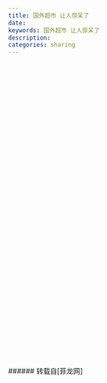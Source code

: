 ```yaml
---
title: 国外超市 让人惊呆了
date: 
keywords: 国外超市 让人惊呆了
description: 
categories: sharing
---
```

<td class="t_f" id="postmessage_22702">

<br/>
<br/>
<br/>
<img alt="" border="0" class="zoom" data-cf-modified-bb6ebc59f11b5c8cc1f35f87-="" file="http://x.limgs.cn/f2/g/120226/b201256115731176855.jpg" id="aimg_jy2pP" lazyloadthumb="1" onclick="" onmouseover="" src="http://x.limgs.cn/f2/g/120226/b201256115731176855.jpg"/><br/>
<br/>
<img alt="" border="0" class="zoom" data-cf-modified-bb6ebc59f11b5c8cc1f35f87-="" file="http://x.limgs.cn/f2/g/120226/b201256115731214086.jpg" id="aimg_DfPpk" lazyloadthumb="1" onclick="" onmouseover="" src="http://x.limgs.cn/f2/g/120226/b201256115731214086.jpg"/><br/>
<br/>
<img alt="" border="0" class="zoom" data-cf-modified-bb6ebc59f11b5c8cc1f35f87-="" file="http://x.limgs.cn/f2/g/120226/b201256115731325723.jpg" id="aimg_F9MyN" lazyloadthumb="1" onclick="" onmouseover="" src="http://x.limgs.cn/f2/g/120226/b201256115731325723.jpg"/><br/>
<br/>
<img alt="" border="0" class="zoom" data-cf-modified-bb6ebc59f11b5c8cc1f35f87-="" file="http://x.limgs.cn/f2/g/120226/b201256115731419266.jpg" id="aimg_TK0KP" lazyloadthumb="1" onclick="" onmouseover="" src="http://x.limgs.cn/f2/g/120226/b201256115731419266.jpg"/><br/>
<br/>
<img alt="" border="0" class="zoom" data-cf-modified-bb6ebc59f11b5c8cc1f35f87-="" file="http://x.limgs.cn/f2/g/120226/b201256115731569487.jpg" id="aimg_Ll2cn" lazyloadthumb="1" onclick="" onmouseover="" src="http://x.limgs.cn/f2/g/120226/b201256115731569487.jpg"/><br/>
<br/>
<img alt="" border="0" class="zoom" data-cf-modified-bb6ebc59f11b5c8cc1f35f87-="" file="http://x.limgs.cn/f2/g/120226/b201256115732647671.jpg" id="aimg_i46EY" lazyloadthumb="1" onclick="" onmouseover="" src="http://x.limgs.cn/f2/g/120226/b201256115732647671.jpg"/><br/>
<br/>
<img alt="" border="0" class="zoom" data-cf-modified-bb6ebc59f11b5c8cc1f35f87-="" file="http://x.limgs.cn/f2/g/120226/b201256115732746258.jpg" id="aimg_mVzPp" lazyloadthumb="1" onclick="" onmouseover="" src="http://x.limgs.cn/f2/g/120226/b201256115732746258.jpg"/><br/>
<br/>
<img alt="" border="0" class="zoom" data-cf-modified-bb6ebc59f11b5c8cc1f35f87-="" file="http://x.limgs.cn/f2/g/120226/b201256115732851101.jpg" id="aimg_ExUuy" lazyloadthumb="1" onclick="" onmouseover="" src="http://x.limgs.cn/f2/g/120226/b201256115732851101.jpg"/><br/>
<br/>
<img alt="" border="0" class="zoom" data-cf-modified-bb6ebc59f11b5c8cc1f35f87-="" file="http://x.limgs.cn/f2/g/120226/b201256115732966466.jpg" id="aimg_Oq0o8" lazyloadthumb="1" onclick="" onmouseover="" src="http://x.limgs.cn/f2/g/120226/b201256115732966466.jpg"/><br/>
<br/>
<img alt="" border="0" class="zoom" data-cf-modified-bb6ebc59f11b5c8cc1f35f87-="" file="http://x.limgs.cn/f2/g/120226/b2012561157321018811.jpg" id="aimg_Mka4Z" lazyloadthumb="1" onclick="" onmouseover="" src="http://x.limgs.cn/f2/g/120226/b2012561157321018811.jpg"/><br/>
<br/>
<img alt="" border="0" class="zoom" data-cf-modified-bb6ebc59f11b5c8cc1f35f87-="" file="http://x.limgs.cn/f2/g/120226/b2012561157321170091.jpg" id="aimg_llYln" lazyloadthumb="1" onclick="" onmouseover="" src="http://x.limgs.cn/f2/g/120226/b2012561157321170091.jpg"/><br/>
<br/>
<img alt="" border="0" class="zoom" data-cf-modified-bb6ebc59f11b5c8cc1f35f87-="" file="http://x.limgs.cn/f2/g/120226/b2012561157321271995.jpg" id="aimg_f0s2m" lazyloadthumb="1" onclick="" onmouseover="" src="http://x.limgs.cn/f2/g/120226/b2012561157321271995.jpg"/><br/>
<br/>
<img alt="" border="0" class="zoom" data-cf-modified-bb6ebc59f11b5c8cc1f35f87-="" file="http://x.limgs.cn/f2/g/120226/b2012561157321385922.jpg" id="aimg_R8Pwp" lazyloadthumb="1" onclick="" onmouseover="" src="http://x.limgs.cn/f2/g/120226/b2012561157321385922.jpg"/><br/>
<br/>
<img alt="" border="0" class="zoom" data-cf-modified-bb6ebc59f11b5c8cc1f35f87-="" file="http://x.limgs.cn/f2/g/120226/b2012561157321485258.jpg" id="aimg_RL00v" lazyloadthumb="1" onclick="" onmouseover="" src="http://x.limgs.cn/f2/g/120226/b2012561157321485258.jpg"/><br/>
<br/>
<img alt="" border="0" class="zoom" data-cf-modified-bb6ebc59f11b5c8cc1f35f87-="" file="http://x.limgs.cn/f2/g/120226/b2012561157321569007.jpg" id="aimg_qJ17Q" lazyloadthumb="1" onclick="" onmouseover="" src="http://x.limgs.cn/f2/g/120226/b2012561157321569007.jpg"/><br/>
<br/>
<img alt="" border="0" class="zoom" data-cf-modified-bb6ebc59f11b5c8cc1f35f87-="" file="http://x.limgs.cn/f2/g/120226/b2012561157331650880.jpg" id="aimg_Sv008" lazyloadthumb="1" onclick="" onmouseover="" src="http://x.limgs.cn/f2/g/120226/b2012561157331650880.jpg"/><br/>
<br/>
<img alt="" border="0" class="zoom" data-cf-modified-bb6ebc59f11b5c8cc1f35f87-="" file="http://x.limgs.cn/f2/g/120226/b2012561157331752246.jpg" id="aimg_p1tqQ" lazyloadthumb="1" onclick="" onmouseover="" src="http://x.limgs.cn/f2/g/120226/b2012561157331752246.jpg"/><br/>
<br/>
<img alt="" border="0" class="zoom" data-cf-modified-bb6ebc59f11b5c8cc1f35f87-="" file="http://x.limgs.cn/f2/g/120226/b2012561157331886207.jpg" id="aimg_j40gD" lazyloadthumb="1" onclick="" onmouseover="" src="http://x.limgs.cn/f2/g/120226/b2012561157331886207.jpg"/><br/>
<br/>
<img alt="" border="0" class="zoom" data-cf-modified-bb6ebc59f11b5c8cc1f35f87-="" file="http://x.limgs.cn/f2/g/120226/b2012561157331928032.jpg" id="aimg_W2A0k" lazyloadthumb="1" onclick="" onmouseover="" src="http://x.limgs.cn/f2/g/120226/b2012561157331928032.jpg"/><br/>
<br/>
<img alt="" border="0" class="zoom" data-cf-modified-bb6ebc59f11b5c8cc1f35f87-="" file="http://x.limgs.cn/f2/g/120226/b2012561157332061825.jpg" id="aimg_ANpEz" lazyloadthumb="1" onclick="" onmouseover="" src="http://x.limgs.cn/f2/g/120226/b2012561157332061825.jpg"/><br/>
<br/>
<img alt="" border="0" class="zoom" data-cf-modified-bb6ebc59f11b5c8cc1f35f87-="" file="http://x.limgs.cn/f2/g/120226/b2012561157332198718.jpg" id="aimg_NU0Wm" lazyloadthumb="1" onclick="" onmouseover="" src="http://x.limgs.cn/f2/g/120226/b2012561157332198718.jpg"/><br/>
<br/>
<img alt="" border="0" class="zoom" data-cf-modified-bb6ebc59f11b5c8cc1f35f87-="" file="http://x.limgs.cn/f2/g/120226/b2012561157332224750.jpg" id="aimg_CMO23" lazyloadthumb="1" onclick="" onmouseover="" src="http://x.limgs.cn/f2/g/120226/b2012561157332224750.jpg"/><br/>
<br/>
<img alt="" border="0" class="zoom" data-cf-modified-bb6ebc59f11b5c8cc1f35f87-="" file="http://x.limgs.cn/f2/g/120226/b2012561157332381206.jpg" id="aimg_YW6Xw" lazyloadthumb="1" onclick="" onmouseover="" src="http://x.limgs.cn/f2/g/120226/b2012561157332381206.jpg"/><br/>
<br/>
<img alt="" border="0" class="zoom" data-cf-modified-bb6ebc59f11b5c8cc1f35f87-="" file="http://x.limgs.cn/f2/g/120226/b2012561157332458474.jpg" id="aimg_hBE1D" lazyloadthumb="1" onclick="" onmouseover="" src="http://x.limgs.cn/f2/g/120226/b2012561157332458474.jpg"/><br/>
<br/>
<img alt="" border="0" class="zoom" data-cf-modified-bb6ebc59f11b5c8cc1f35f87-="" file="http://x.limgs.cn/f2/g/120226/b2012561157342526021.jpg" id="aimg_o3nBm" lazyloadthumb="1" onclick="" onmouseover="" src="http://x.limgs.cn/f2/g/120226/b2012561157342526021.jpg"/><br/>
<br/>
<img alt="" border="0" class="zoom" data-cf-modified-bb6ebc59f11b5c8cc1f35f87-="" file="http://x.limgs.cn/f2/g/120226/b2012561157342651216.jpg" id="aimg_OC9X4" lazyloadthumb="1" onclick="" onmouseover="" src="http://x.limgs.cn/f2/g/120226/b2012561157342651216.jpg"/><br/>
<br/>
<img alt="" border="0" class="zoom" data-cf-modified-bb6ebc59f11b5c8cc1f35f87-="" file="http://x.limgs.cn/f2/g/120226/b2012561157342782362.jpg" id="aimg_n76wB" lazyloadthumb="1" onclick="" onmouseover="" src="http://x.limgs.cn/f2/g/120226/b2012561157342782362.jpg"/><br/>
<br/>
<img alt="" border="0" class="zoom" data-cf-modified-bb6ebc59f11b5c8cc1f35f87-="" file="http://x.limgs.cn/f2/g/120226/b2012561157342893494.jpg" id="aimg_SI4aK" lazyloadthumb="1" onclick="" onmouseover="" src="http://x.limgs.cn/f2/g/120226/b2012561157342893494.jpg"/><br/>
<br/>
<img alt="" border="0" class="zoom" data-cf-modified-bb6ebc59f11b5c8cc1f35f87-="" file="http://x.limgs.cn/f2/g/120226/b2012561157342938773.jpg" id="aimg_ZbDzP" lazyloadthumb="1" onclick="" onmouseover="" src="http://x.limgs.cn/f2/g/120226/b2012561157342938773.jpg"/><br/>
<br/>
<img alt="" border="0" class="zoom" data-cf-modified-bb6ebc59f11b5c8cc1f35f87-="" file="http://x.limgs.cn/f2/g/120226/b2012561157343016969.jpg" id="aimg_ihbc7" lazyloadthumb="1" onclick="" onmouseover="" src="http://x.limgs.cn/f2/g/120226/b2012561157343016969.jpg"/><br/>
<br/>
<img alt="" border="0" class="zoom" data-cf-modified-bb6ebc59f11b5c8cc1f35f87-="" file="http://x.limgs.cn/f2/g/120226/b2012561157343124798.jpg" id="aimg_DO7vh" lazyloadthumb="1" onclick="" onmouseover="" src="http://x.limgs.cn/f2/g/120226/b2012561157343124798.jpg"/><br/>
<br/>
<img alt="" border="0" class="zoom" data-cf-modified-bb6ebc59f11b5c8cc1f35f87-="" file="http://x.limgs.cn/f2/g/120226/b2012561157343215628.jpg" id="aimg_rRbQr" lazyloadthumb="1" onclick="" onmouseover="" src="http://x.limgs.cn/f2/g/120226/b2012561157343215628.jpg"/><br/>
<br/>
<img alt="" border="0" class="zoom" data-cf-modified-bb6ebc59f11b5c8cc1f35f87-="" file="http://x.limgs.cn/f2/g/120226/b2012561157343321055.jpg" id="aimg_XDIMn" lazyloadthumb="1" onclick="" onmouseover="" src="http://x.limgs.cn/f2/g/120226/b2012561157343321055.jpg"/><br/>
<br/>
<img alt="" border="0" class="zoom" data-cf-modified-bb6ebc59f11b5c8cc1f35f87-="" file="http://x.limgs.cn/f2/g/120226/b2012561157353440522.jpg" id="aimg_nUqMm" lazyloadthumb="1" onclick="" onmouseover="" src="http://x.limgs.cn/f2/g/120226/b2012561157353440522.jpg"/><br/>
</td>
###### 转载自[菲龙网]